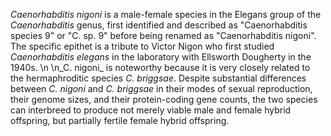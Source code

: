 [//]: # (Created by ./bin/manage_files.pl from ./species/Caenorhabditis_nigoni/Caenorhabditis_nigoni.about.html on Thu Jun 11 13:43:39 2020)
_Caenorhabditis nigoni_ is a male-female species in the Elegans group of the _Caenorhabditis_ genus, first identified and described as "Caenorhabditis species 9" or "C. sp. 9" before being renamed as "Caenorhabditis nigoni". The specific epithet is a tribute to Victor Nigon who first studied _Caenorhabditis elegans_ in the laboratory with Ellsworth Dougherty in the 1940s.\n\n_C. nigoni_ is noteworthy because it is very closely related to the hermaphroditic species _C. briggsae_. Despite substantial differences between _C. nigoni_ and _C. briggsae_ in their modes of sexual reproduction, their genome sizes, and their protein-coding gene counts, the two species can interbreed to produce not merely viable male and female hybrid offspring, but partially fertile female hybrid offspring.
